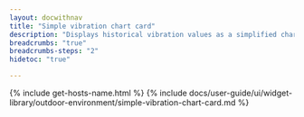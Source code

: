 ```yaml
---
layout: docwithnav
title: "Simple vibration chart card"
description: "Displays historical vibration values as a simplified chart. Optionally may display the corresponding latest vibration value."
breadcrumbs: "true"
breadcrumbs-steps: "2"
hidetoc: "true"

---
```

{% include get-hosts-name.html %}
{% include docs/user-guide/ui/widget-library/outdoor-environment/simple-vibration-chart-card.md %}
